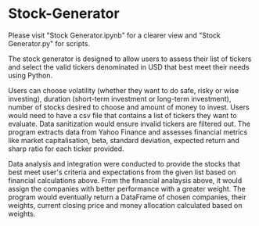 # Stock-Generator
Please visit "Stock Generator.ipynb" for a clearer view and "Stock Generator.py" for scripts.


The stock generator is designed to allow users to assess their list of tickers and select the valid tickers denominated in USD that best meet their needs using Python.

Users can choose volatility (whether they want to do safe, risky or wise investing), duration (short-term investment or long-term investment), number of stocks desired to choose and amount of money to invest.
Users would need to have a csv file that contains a list of tickers they want to evaluate. Data sanitization would ensure invalid tickers are filtered out.
The program extracts data from Yahoo Finance and assesses financial metrics like market capitalisation, beta, standard deviation, expected return and sharp ratio for each ticker provided.

Data analysis and integration were conducted to provide the stocks that best meet user's criteria and expectations from the given list based on financial calculations above.
From the financial analaysis above, it would assign the companies with better performance with a greater weight. 
The program would eventually return a DataFrame of chosen companies, their weights, current closing price and money allocation calculated based on weights.

